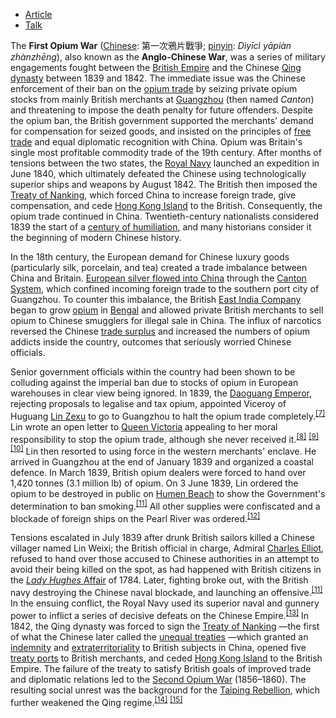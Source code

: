 - [Article](https://en.m.wikipedia.org/wiki/First_Opium_War)
- [Talk](https://en.m.wikipedia.org/wiki/Talk:First_Opium_War)

The **First Opium War** ([Chinese](https://en.m.wikipedia.org/wiki/Traditional_Chinese_characters "Traditional Chinese characters"): 第一次鴉片戰爭; [pinyin](https://en.m.wikipedia.org/wiki/Pinyin "Pinyin"): *Dìyīcì yāpiàn zhànzhēng*), also known as the **Anglo-Chinese War**, was a series of military engagements fought between the [British Empire](https://en.m.wikipedia.org/wiki/British_Empire "British Empire") and the Chinese [Qing dynasty](https://en.m.wikipedia.org/wiki/Qing_dynasty "Qing dynasty") between 1839 and 1842. The immediate issue was the Chinese enforcement of their ban on the [opium trade](https://en.m.wikipedia.org/wiki/History_of_opium_in_China "History of opium in China") by seizing private opium stocks from mainly British merchants at [Guangzhou](https://en.m.wikipedia.org/wiki/Guangzhou "Guangzhou") (then named *Canton*) and threatening to impose the death penalty for future offenders. Despite the opium ban, the British government supported the merchants' demand for compensation for seized goods, and insisted on the principles of [free trade](https://en.m.wikipedia.org/wiki/Free_trade "Free trade") and equal diplomatic recognition with China. Opium was Britain's single most profitable commodity trade of the 19th century. After months of tensions between the two states, the [Royal Navy](https://en.m.wikipedia.org/wiki/Royal_Navy "Royal Navy") launched an expedition in June 1840, which ultimately defeated the Chinese using technologically superior ships and weapons by August 1842. The British then imposed the [Treaty of Nanking](https://en.m.wikipedia.org/wiki/Treaty_of_Nanking "Treaty of Nanking"), which forced China to increase foreign trade, give compensation, and cede [Hong Kong Island](https://en.m.wikipedia.org/wiki/Hong_Kong_Island "Hong Kong Island") to the British. Consequently, the opium trade continued in China. Twentieth-century nationalists considered 1839 the start of a [century of humiliation](https://en.m.wikipedia.org/wiki/Century_of_humiliation "Century of humiliation"), and many historians consider it the beginning of modern Chinese history.

In the 18th century, the European demand for Chinese luxury goods (particularly silk, porcelain, and tea) created a trade imbalance between China and Britain. [European silver flowed into China](https://en.m.wikipedia.org/wiki/Global_silver_trade_from_the_16th_to_18th_centuries "Global silver trade from the 16th to 18th centuries") through the [Canton System](https://en.m.wikipedia.org/wiki/Canton_System "Canton System"), which confined incoming foreign trade to the southern port city of Guangzhou. To counter this imbalance, the British [East India Company](https://en.m.wikipedia.org/wiki/East_India_Company "East India Company") began to grow [opium](https://en.m.wikipedia.org/wiki/Opium "Opium") in [Bengal](https://en.m.wikipedia.org/wiki/Bengal "Bengal") and allowed private British merchants to sell opium to Chinese smugglers for illegal sale in China. The influx of narcotics reversed the Chinese [trade surplus](https://en.m.wikipedia.org/wiki/Trade_surplus "Trade surplus") and increased the numbers of opium addicts inside the country, outcomes that seriously worried Chinese officials.

Senior government officials within the country had been shown to be colluding against the imperial ban due to stocks of opium in European warehouses in clear view being ignored. In 1839, the [Daoguang Emperor](https://en.m.wikipedia.org/wiki/Daoguang_Emperor "Daoguang Emperor"), rejecting proposals to legalise and tax opium, appointed Viceroy of Huguang [Lin Zexu](https://en.m.wikipedia.org/wiki/Lin_Zexu "Lin Zexu") to go to Guangzhou to halt the opium trade completely.<sup><a href="https://en.m.wikipedia.org/wiki/#cite_note-Fay-2000l-10"><span>[</span>7<span>]</span></a></sup> Lin wrote an open letter to [Queen Victoria](https://en.m.wikipedia.org/wiki/Queen_Victoria "Queen Victoria") appealing to her moral responsibility to stop the opium trade, although she never received it.<sup><a href="https://en.m.wikipedia.org/wiki/#cite_note-Fay_p143-11"><span>[</span>8<span>]</span></a></sup> <sup><a href="https://en.m.wikipedia.org/wiki/#cite_note-12"><span>[</span>9<span>]</span></a></sup> <sup><a href="https://en.m.wikipedia.org/wiki/#cite_note-13"><span>[</span>10<span>]</span></a></sup> Lin then resorted to using force in the western merchants' enclave. He arrived in Guangzhou at the end of January 1839 and organized a coastal defence. In March 1839, British opium dealers were forced to hand over 1,420 tonnes (3.1 million lb) of opium. On 3 June 1839, Lin ordered the opium to be destroyed in public on [Humen Beach](https://en.m.wikipedia.org/wiki/Humen "Humen") to show the Government's determination to ban smoking.<sup><a href="https://en.m.wikipedia.org/wiki/#cite_note-Britannica-14"><span>[</span>11<span>]</span></a></sup> All other supplies were confiscated and a blockade of foreign ships on the Pearl River was ordered.<sup><a href="https://en.m.wikipedia.org/wiki/#cite_note-Farooqui-2005-15"><span>[</span>12<span>]</span></a></sup>

Tensions escalated in July 1839 after drunk British sailors killed a Chinese villager named Lin Weixi; the British official in charge, Admiral [Charles Elliot](https://en.m.wikipedia.org/wiki/Charles_Elliot "Charles Elliot"), refused to hand over those accused to Chinese authorities in an attempt to avoid their being killed on the spot, as had happened with British citizens in the [*Lady Hughes* Affair](https://en.m.wikipedia.org/wiki/Lady_Hughes_Affair "Lady Hughes Affair") of 1784. Later, fighting broke out, with the British navy destroying the Chinese naval blockade, and launching an offensive.<sup><a href="https://en.m.wikipedia.org/wiki/#cite_note-Britannica-14"><span>[</span>11<span>]</span></a></sup> In the ensuing conflict, the Royal Navy used its superior naval and gunnery power to inflict a series of decisive defeats on the Chinese Empire.<sup><a href="https://en.m.wikipedia.org/wiki/#cite_note-16"><span>[</span>13<span>]</span></a></sup> In 1842, the Qing dynasty was forced to sign the [Treaty of Nanking](https://en.m.wikipedia.org/wiki/Treaty_of_Nanking "Treaty of Nanking") —the first of what the Chinese later called the [unequal treaties](https://en.m.wikipedia.org/wiki/Unequal_treaties "Unequal treaties") —which granted an [indemnity](https://en.m.wikipedia.org/wiki/Indemnity "Indemnity") and [extraterritoriality](https://en.m.wikipedia.org/wiki/Extraterritoriality "Extraterritoriality") to British subjects in China, opened five [treaty ports](https://en.m.wikipedia.org/wiki/Treaty_ports "Treaty ports") to British merchants, and ceded [Hong Kong Island](https://en.m.wikipedia.org/wiki/Hong_Kong_Island "Hong Kong Island") to the British Empire. The failure of the treaty to satisfy British goals of improved trade and diplomatic relations led to the [Second Opium War](https://en.m.wikipedia.org/wiki/Second_Opium_War "Second Opium War") (1856–1860). The resulting social unrest was the background for the [Taiping Rebellion](https://en.m.wikipedia.org/wiki/Taiping_Rebellion "Taiping Rebellion"), which further weakened the Qing regime.<sup><a href="https://en.m.wikipedia.org/wiki/#cite_note-17"><span>[</span>14<span>]</span></a></sup> <sup><a href="https://en.m.wikipedia.org/wiki/#cite_note-18"><span>[</span>15<span>]</span></a></sup>